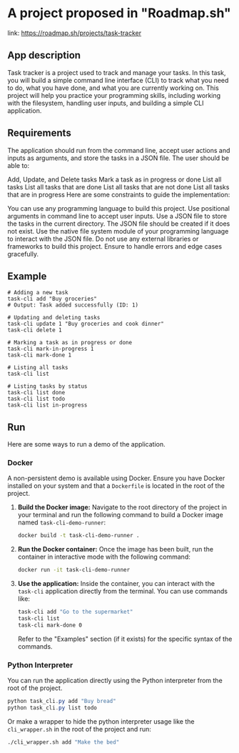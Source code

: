 # A project proposed in "Roadmap.sh"
link: https://roadmap.sh/projects/task-tracker

## App description
Task tracker is a project used to track and manage your tasks. In this task, you will build a simple command line interface (CLI) to track what you need to do, what you have done, and what you are currently working on. This project will help you practice your programming skills, including working with the filesystem, handling user inputs, and building a simple CLI application.

## Requirements
The application should run from the command line, accept user actions and inputs as arguments, and store the tasks in a JSON file. The user should be able to:

Add, Update, and Delete tasks
Mark a task as in progress or done
List all tasks
List all tasks that are done
List all tasks that are not done
List all tasks that are in progress
Here are some constraints to guide the implementation:

You can use any programming language to build this project.
Use positional arguments in command line to accept user inputs.
Use a JSON file to store the tasks in the current directory.
The JSON file should be created if it does not exist.
Use the native file system module of your programming language to interact with the JSON file.
Do not use any external libraries or frameworks to build this project.
Ensure to handle errors and edge cases gracefully.

## Example 

```
# Adding a new task
task-cli add "Buy groceries"
# Output: Task added successfully (ID: 1)

# Updating and deleting tasks
task-cli update 1 "Buy groceries and cook dinner"
task-cli delete 1

# Marking a task as in progress or done
task-cli mark-in-progress 1
task-cli mark-done 1

# Listing all tasks
task-cli list

# Listing tasks by status
task-cli list done
task-cli list todo
task-cli list in-progress
```

## Run

Here are some ways to run a demo of the application.

### Docker

A non-persistent demo is available using Docker. Ensure you have Docker installed on your system and that a `Dockerfile` is located in the root of the project.

1.  **Build the Docker image:**
    Navigate to the root directory of the project in your terminal and run the following command to build a Docker image named `task-cli-demo-runner`:
    ```bash
    docker build -t task-cli-demo-runner .
    ```

2.  **Run the Docker container:**
    Once the image has been built, run the container in interactive mode with the following command:
    ```bash
    docker run -it task-cli-demo-runner
    ```

3.  **Use the application:**
    Inside the container, you can interact with the `task-cli` application directly from the terminal. You can use commands like:
    ```bash
    task-cli add "Go to the supermarket"
    task-cli list
    task-cli mark-done 0
    ```
    Refer to the "Examples" section (if it exists) for the specific syntax of the commands.

### Python Interpreter

You can run the application directly using the Python interpreter from the root of the project.

```powershell
python task_cli.py add "Buy bread"
python task_cli.py list todo
```

Or make a wrapper to hide the python interpreter usage like the `cli_wrapper.sh` in the root of the project and run:
``` bash
./cli_wrapper.sh add "Make the bed"
```